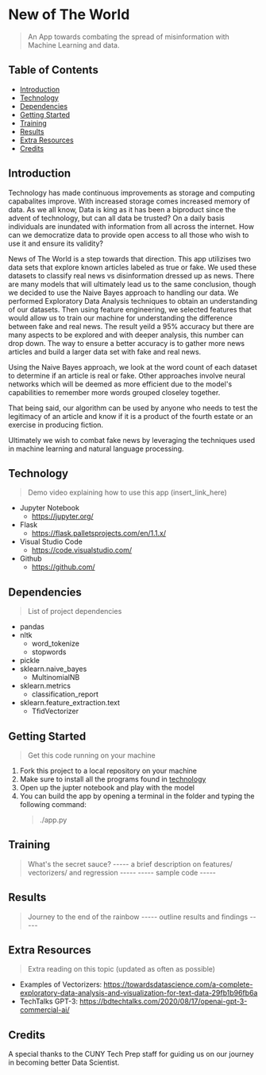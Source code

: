 # New of The World
> An App towards combating the spread of misinformation with Machine Learning and data.

## Table of Contents
* [Introduction](#Introduction)
* [Technology](#Technology)
* [Dependencies](#Dependencies)
* [Getting Started](#Getting-started)
* [Training](#Training)
* [Results](#Training)
* [Extra Resources](#Extra-Resources)
* [Credits](#Credits)

## Introduction

Technology has made continuous improvements as storage and computing capabalites improve. With increased storage comes increased memory of data. As we all know, Data is king as it has been a biproduct since the advent of technology, but can all data be trusted? On a daily basis individuals are inundated with information from all across the internet. How can we democratize data to provide open access to all those who wish to use it and ensure its validity?   

News of The World is a step towards that direction. This app utilizises two data sets that explore known articles labeled as true or fake. We used these datasets to classify real news vs disinformation dressed up as news. There are many models that will ultimately lead us to the same conclusion, though we decided to use the Naive Bayes approach to handling our data. We performed Exploratory Data Analysis techniques to obtain an understanding of our datasets. Then using feature engineering, we selected features that would allow us to train our machine for understanding the difference between fake and real news. The result yeild a 95% accuracy but there are many aspects to be explored and with deeper analysis, this number can drop down. The way to ensure a better accuracy is to gather more news articles and build a larger data set with fake and real news. 

Using the Naive Bayes approach, we look at the word count of each dataset to determine if an article is real or fake. Other approaches involve neural networks which will be deemed as more efficient due to the model's capabilities to remember more words grouped closeley together. 

That being said, our algorithm can be used by anyone who needs to test the legitimacy of an article and know if it is a product of the fourth estate or an exercise in producing fiction. 

Ultimately we wish to combat fake news by leveraging the techniques used in machine learning and natural language processing. 

## Technology 

> Demo video explaining how to use this app (insert_link_here) 

* Jupyter Notebook
  * https://jupyter.org/
* Flask
  * https://flask.palletsprojects.com/en/1.1.x/
* Visual Studio Code
  * https://code.visualstudio.com/
* Github
  * https://github.com/

## Dependencies
> List of project dependencies

* pandas
* nltk
  * word_tokenize
  * stopwords
* pickle
* sklearn.naive_bayes
  * MultinomialNB
* sklearn.metrics
  * classification_report
* sklearn.feature_extraction.text
  * TfidVectorizer

## Getting Started
> Get this code running on your machine

1. Fork this project to a local repository on your machine 
2. Make sure to install all the programs found in [technology](#Technology)
3. Open up the jupter notebook and play with the model
4. You can build the app by opening a terminal in the folder and typing the following command: 
   > ./app.py

## Training
> What's the secret sauce?
----- a brief description on features/ vectorizers/ and regression -----
----- sample code -----

## Results 
> Journey to the end of the rainbow
----- outline results and findings ----- 

## Extra Resources
> Extra reading on this topic (updated as often as possible)
* Examples of Vectorizers: https://towardsdatascience.com/a-complete-exploratory-data-analysis-and-visualization-for-text-data-29fb1b96fb6a
* TechTalks GPT-3: https://bdtechtalks.com/2020/08/17/openai-gpt-3-commercial-ai/

## Credits
A special thanks to the CUNY Tech Prep staff for guiding us on our journey in becoming better Data Scientist.

